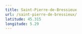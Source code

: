 ```yaml
---
title: Saint-Pierre-de-Bressieux
url: /saint-pierre-de-bressieux/
latitude: 45.315
longitude: 5.29
---
```

